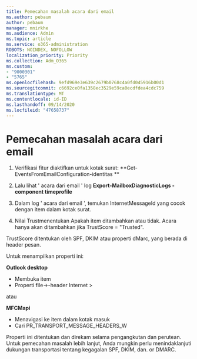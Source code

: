 ```yaml
---
title: Pemecahan masalah acara dari email
ms.author: pebaum
author: pebaum
manager: mnirkhe
ms.audience: Admin
ms.topic: article
ms.service: o365-administration
ROBOTS: NOINDEX, NOFOLLOW
localization_priority: Priority
ms.collection: Adm_O365
ms.custom:
- "9000301"
- "5765"
ms.openlocfilehash: 9efd969e3e639c2679b0768c4a0fd045916b00d1
ms.sourcegitcommit: c6692ce0fa1358ec3529e59ca0ecdfdea4cdc759
ms.translationtype: MT
ms.contentlocale: id-ID
ms.lasthandoff: 09/14/2020
ms.locfileid: "47658737"
---
```

# <a name="troubleshooting-events-from-email"></a>Pemecahan masalah acara dari email

1. Verifikasi fitur diaktifkan untuk kotak surat: **Get-EventsFromEmailConfiguration-identitas <mailbox> **

2. Lalu lihat ' acara dari email ' log **Export-MailboxDiagnosticLogs <mailbox> -component timeprofile**

3. Dalam log ' acara dari email ', temukan InternetMessageId yang cocok dengan item dalam kotak surat.  

4. Nilai Trustmenentukan Apakah item ditambahkan atau tidak. Acara hanya akan ditambahkan jika TrustScore = "Trusted".

TrustScore ditentukan oleh SPF, DKIM atau properti dMarc, yang berada di header pesan.

Untuk menampilkan properti ini:

**Outlook desktop**

- Membuka item
- Properti file->-header Internet >

atau

**MFCMapi**

- Menavigasi ke item dalam kotak masuk
- Cari PR_TRANSPORT_MESSAGE_HEADERS_W

Properti ini ditentukan dan direkam selama pengangkutan dan perutean. Untuk pemecahan masalah lebih lanjut, Anda mungkin perlu menindaklanjuti dukungan transportasi tentang kegagalan SPF, DKIM, dan. or DMARC.